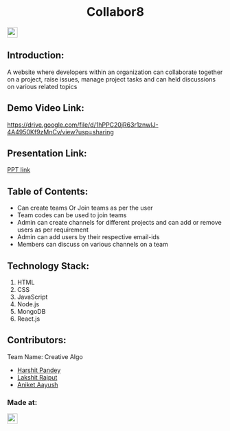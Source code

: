 <h1 align="center">Collabor8</h1>
<p align="center">
</p>

<a href="https://hack36.com"> <img src="https://i.postimg.cc/HnNN23zD/built-at-hack36.png" height=24px> </a>


## Introduction:
  A website where developers within an organization can collaborate together on a project, raise issues, manage project tasks and can held discussions on various related topics
  
## Demo Video Link:
  <a href="https://drive.google.com/file/d/1hPPC20jR63r1znwlJ-4A4950Kf9zMnCv/view?usp=sharing">https://drive.google.com/file/d/1hPPC20jR63r1znwlJ-4A4950Kf9zMnCv/view?usp=sharing</a>
  
## Presentation Link:
  <a href="https://docs.google.com/presentation/d/1oTwqKnFeC53wBWkqgdw9lbnk6AD1vNkH/edit?usp=sharing&ouid=110476318753357149255&rtpof=true&sd=true"> PPT link </a>
  
  
## Table of Contents:
  * Can create teams Or Join teams as per the user
  * Team codes can be used to join teams
  * Admin can create channels for different projects and can add or remove users as per requirement
  * Admin can add users by their respective email-ids
  * Members can discuss on various channels on a team 

## Technology Stack:
  1) HTML
  2) CSS
  3) JavaScript
  4) Node.js
  5) MongoDB
  6) React.js
  

## Contributors:

Team Name: Creative Algo

* [Harshit Pandey](https://github.com/harshit1142)
* [Lakshit Rajput](https://github.com/lakshitrajput)
* [Aniket Aayush](https://github.com/aniketaayush29)


### Made at:
<a href="https://hack36.com"> <img src="https://i.postimg.cc/HnNN23zD/built-at-hack36.png" height=24px> </a>
